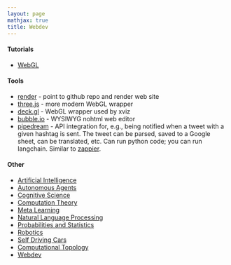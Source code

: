 ```yaml
---
layout: page
mathjax: true
title: Webdev
---
```

#### Tutorials
* [WebGL](https://www.youtube.com/watch?v=kB0ZVUrI4Aw&list=PLjcVFFANLS5zH_PeKC6I8p0Pt1hzph_rt)

#### Tools
* [render](https://render.com) - point to github repo and render web site
* [three.js](https://threejs.org/) - more modern WebGL wrapper
* [deck.gl](http://deck.gl/) - WebGL wrapper used by xviz
* [bubble.io](https://bubble.io) - WYSIWYG nohtml web editor
* [pipedream](https://pipedream.com) - API integration for, e.g., being notified when a tweet with a given hashtag is sent. The tweet can be parsed, saved to a Google sheet, can be translated, etc. Can run python code; you can run langchain. Similar to [zappier](https://zappier.com).

#### Other
* [Artificial Intelligence](artificial_intelligence.md)
* [Autonomous Agents](autonomous_agents.md)
* [Cognitive Science](cognitive_science.md)
* [Computation Theory](computation_theory.md)
* [Meta Learning](meta_learning.md)
* [Natural Language Processing](natural_language_processing.md)
* [Probabilities and Statistics](probabilities_and_statistics.md)
* [Robotics](robotics.md)
* [Self Driving Cars](self_driving_cars.md)
* [Computational Topology](computational_topology.md)
* [Webdev](webdev.md)

